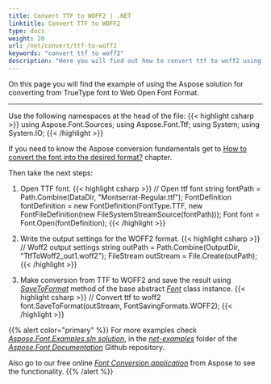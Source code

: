 ```yaml
---
title: Convert TTF to WOFF2 | .NET
linktitle: Convert TTF to WOFF2
type: docs
weight: 20
url: /net/convert/ttf-to-woff2
keywords: "convert ttf to woff2"
description: "Here you will find out how to convert ttf to woff2 using the Aspose.Font for .NET."
---
```


On this page you will find the example of using the Aspose solution for converting from TrueType font to Web Open Font Format.
_______

Use the following namespaces at the head of the file:
{{< highlight csharp >}} 
  using Aspose.Font.Sources;
  using Aspose.Font.Ttf;
  using System;
  using System.IO;
{{< /highlight >}}

If you need to know the Aspose conversion fundamentals get to 
 [How to convert the font into the desired format?](https://docs.aspose.com//font/net/convert/#how-to-convert-the-font-into-the-desired-format) chapter.

Then take the next steps:

1. Open TTF font.
{{< highlight csharp >}}
    // Open ttf font
    string fontPath = Path.Combine(DataDir, "Montserrat-Regular.ttf");
    FontDefinition fontDefinition = new FontDefinition(FontType.TTF, new FontFileDefinition(new FileSystemStreamSource(fontPath)));
    Font font = Font.Open(fontDefinition);
{{< /highlight >}}

2. Write the output settings for the WOFF2 format.
{{< highlight csharp >}}
    // Woff2 output settings
    string outPath = Path.Combine(OutputDir, "TtfToWoff2_out1.woff2");
    FileStream outStream = File.Create(outPath);
{{< /highlight >}}

3. Make conversion from TTF to WOFF2 and save the result using [*SaveToFormat*](https://apireference.aspose.com/font/net/aspose.font/font/methods/savetoformat) method of the base abstract [*Font*](https://apireference.aspose.com/font/net/aspose.font/font) class instance.
{{< highlight csharp >}}
     // Convert ttf to woff2
     font.SaveToFormat(outStream, FontSavingFormats.WOFF2);
{{< /highlight >}}

{{% alert color="primary" %}}
For more examples  check  [*Aspose.Font.Examples.sln solution*](https://github.com/aspose-font/Aspose.Font-Documentation/tree/master/net-examples), in the [*net-examples*](https://github.com/aspose-font/Aspose.Font-Documentation/tree/master/net-examples) folder of the [*Aspose.Font Documentation*](https://github.com/aspose-font/Aspose.Font-Documentation) Github repository.

Also go to our free online [*Font Conversion application*](https://products.aspose.app/font/conversion) from Aspose to see the functionality.
{{% /alert %}}